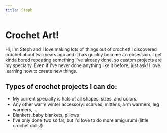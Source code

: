 ```yaml
---
title: Steph
---
```


# Crochet Art!

Hi, I'm Steph and I love making lots of things out of crochet! I discovered crochet about two years ago and it has quickly become an obsession. I get kinda bored repeating something I've already done, so custom projects are my specialty. Even if I've never done anything like it before, just ask! I love learning how to create new things. 

## Types of crochet projects I can do:

* My current specialty is hats of all shapes, sizes, and colors.
* Any other warm winter accessory: scarves, mittens, arm warmers, leg warmers, ...
* Blankets, baby blankets, pillows
* I've only done two so far, but I'd love to do more amigurumi (little crochet dolls!) 
